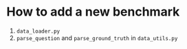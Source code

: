 # How to add a new benchmark

1. `data_loader.py`
2. `parse_question` and `parse_ground_truth` in `data_utils.py`
